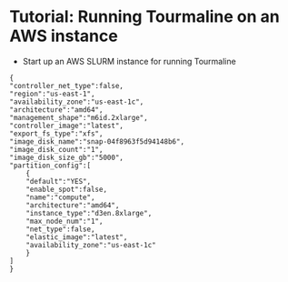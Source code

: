 # Tutorial: Running Tourmaline on an AWS instance

* Start up an AWS SLURM instance for running Tourmaline

```
{
"controller_net_type":false,
"region":"us-east-1",
"availability_zone":"us-east-1c",
"architecture":"amd64",
"management_shape":"m6id.2xlarge",
"controller_image":"latest",
"export_fs_type":"xfs",
"image_disk_name":"snap-04f8963f5d94148b6",
"image_disk_count":"1",
"image_disk_size_gb":"5000",
"partition_config":[
	{
	"default":"YES",
	"enable_spot":false,
	"name":"compute",
	"architecture":"amd64",
	"instance_type":"d3en.8xlarge",
	"max_node_num":"1",
	"net_type":false,
	"elastic_image":"latest",
	"availability_zone":"us-east-1c"
	}
]
}
```
